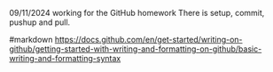 09/11/2024
working for the GitHub homework
There is setup, commit, pushup and pull.

#markdown
https://docs.github.com/en/get-started/writing-on-github/getting-started-with-writing-and-formatting-on-github/basic-writing-and-formatting-syntax
